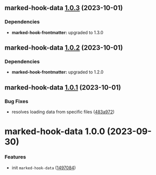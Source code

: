 ## marked-hook-data [1.0.3](https://github.com/bent10/marked-extensions/compare/marked-hook-data@1.0.2...marked-hook-data@1.0.3) (2023-10-01)





### Dependencies

* **marked-hook-frontmatter:** upgraded to 1.3.0

## marked-hook-data [1.0.2](https://github.com/bent10/marked-extensions/compare/marked-hook-data@1.0.1...marked-hook-data@1.0.2) (2023-10-01)





### Dependencies

* **marked-hook-frontmatter:** upgraded to 1.2.0

## marked-hook-data [1.0.1](https://github.com/bent10/marked-extensions/compare/marked-hook-data@1.0.0...marked-hook-data@1.0.1) (2023-10-01)


### Bug Fixes

* resolves loading data from specific files ([483a972](https://github.com/bent10/marked-extensions/commit/483a972c00b7737213c76c227d3ec7393982930f))

# marked-hook-data 1.0.0 (2023-09-30)


### Features

* init `marked-hook-data` ([1497084](https://github.com/bent10/marked-extensions/commit/1497084024d1141da680aa145ca016789b589be1))

